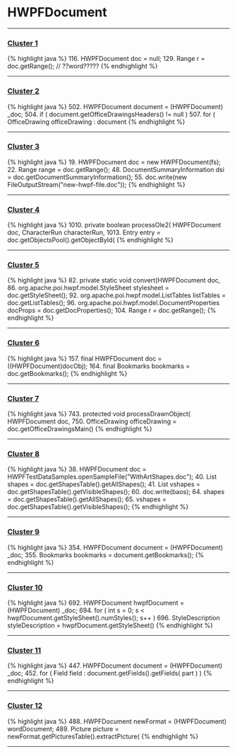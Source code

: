 # HWPFDocument

***

### [Cluster 1](./1)
{% highlight java %}
116. HWPFDocument doc = null;
129. Range r = doc.getRange(); // ??word?????
{% endhighlight %}

***

### [Cluster 2](./2)
{% highlight java %}
502. HWPFDocument document = (HWPFDocument) _doc;
504. if ( document.getOfficeDrawingsHeaders() != null )
507.     for ( OfficeDrawing officeDrawing : document
{% endhighlight %}

***

### [Cluster 3](./3)
{% highlight java %}
19. HWPFDocument doc = new HWPFDocument(fs);
22. Range range = doc.getRange();
48. DocumentSummaryInformation dsi = doc.getDocumentSummaryInformation();
55. doc.write(new FileOutputStream("new-hwpf-file.doc"));
{% endhighlight %}

***

### [Cluster 4](./4)
{% highlight java %}
1010. private boolean processOle2( HWPFDocument doc, CharacterRun characterRun,
1013.     Entry entry = doc.getObjectsPool().getObjectById(
{% endhighlight %}

***

### [Cluster 5](./5)
{% highlight java %}
82. private static void convert(HWPFDocument doc,
86.   org.apache.poi.hwpf.model.StyleSheet stylesheet = doc.getStyleSheet();
92.   org.apache.poi.hwpf.model.ListTables listTables = doc.getListTables();
96.   org.apache.poi.hwpf.model.DocumentProperties docProps = doc.getDocProperties();
104.   Range r = doc.getRange();
{% endhighlight %}

***

### [Cluster 6](./6)
{% highlight java %}
157. final HWPFDocument doc = ((HWPFDocument)docObj);
164.       final Bookmarks bookmarks = doc.getBookmarks();
{% endhighlight %}

***

### [Cluster 7](./7)
{% highlight java %}
743. protected void processDrawnObject( HWPFDocument doc,
750.     OfficeDrawing officeDrawing = doc.getOfficeDrawingsMain()
{% endhighlight %}

***

### [Cluster 8](./8)
{% highlight java %}
38. HWPFDocument doc = HWPFTestDataSamples.openSampleFile("WithArtShapes.doc");
40. List shapes = doc.getShapesTable().getAllShapes();
41. List vshapes = doc.getShapesTable().getVisibleShapes();
60. doc.write(baos);
64. shapes = doc.getShapesTable().getAllShapes();
65. vshapes = doc.getShapesTable().getVisibleShapes();
{% endhighlight %}

***

### [Cluster 9](./9)
{% highlight java %}
354. HWPFDocument document = (HWPFDocument) _doc;
355. Bookmarks bookmarks = document.getBookmarks();
{% endhighlight %}

***

### [Cluster 10](./10)
{% highlight java %}
692. HWPFDocument hwpfDocument = (HWPFDocument) _doc;
694. for ( int s = 0; s < hwpfDocument.getStyleSheet().numStyles(); s++ )
696.     StyleDescription styleDescription = hwpfDocument.getStyleSheet()
{% endhighlight %}

***

### [Cluster 11](./11)
{% highlight java %}
447. HWPFDocument document = (HWPFDocument) _doc;
452.     for ( Field field : document.getFields().getFields( part ) )
{% endhighlight %}

***

### [Cluster 12](./12)
{% highlight java %}
488. HWPFDocument newFormat = (HWPFDocument) wordDocument;
489. Picture picture = newFormat.getPicturesTable().extractPicture(
{% endhighlight %}

***

